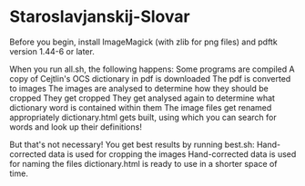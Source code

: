 # Staroslavjanskij-Slovar

Before you begin, install ImageMagick (with zlib for png files) and pdftk version 1.44-6 or later.

When you run all.sh, the following happens:
  Some programs are compiled
  A copy of Cejtlin's OCS dictionary in pdf is downloaded
  The pdf is converted to images
  The images are analysed to determine how they should be cropped
  They get cropped
  They get analysed again to determine what dictionary word is contained within them
  The image files get renamed appropriately
  dictionary.html gets built, using which you can search for words and look up their definitions!
  
But that's not necessary! You get best results by running best.sh:
  Hand-corrected data is used for cropping the images
  Hand-corrected data is used for naming the files
  dictionary.html is ready to use in a shorter space of time.
  
  
